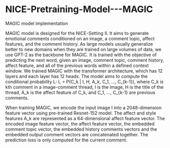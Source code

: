 # NICE-Pretraining-Model---MAGIC
MAGIC model implementation

MAGIC model is designed for the NICE-Setting II. It aims to generate emotional comments conditioned on an image, a comment topic, affect features, and the comment history. As large models usually generalize better to new domains when they are trained on large volumes of data, we use GPT-2 as the backbone for MAGIC. It is trained with the objective of predicting the next word, given an image, comment topic, comment history, affect feature, and all of the previous words within a defined context window. 
We trained MAGIC with the transformer architecture, which has 12 layers and each layer has 12 heads. The model aims to compute the conditional probability L:
L = P(C_k | I, H, A_k, C_1, ..., C_{k-1}), where C_k is kth comment in a image-comment thread, I is the image, H is the title of the thread, A_k is the affect feature of C_k, and
C_1, ..., C_{k-1} are previous comments.

When training MAGIC, we encode the input image I into a 2048-dimension feature vector using pre-trained Resnet-152 model. The affect and style features A_k are represented as a 64-dimensional affect feature vector. The encoded image feature vector, the affect feature vector, the embedded comment topic vector, the embedded history comments vectors and the embedded output comment vectors are concatenated together. The prediction loss is only computed for the current comment. 
